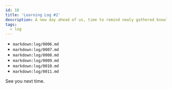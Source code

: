 ```yaml
---
id: 18
title: 'Learning Log #2'
description: A new day ahead of us, time to remind newly gathered knowledge. This is a part of my notes taken during dealing with my day-to-day tasks.
tags:
  - log
---
```


- `markdown:log/0006.md`
- `markdown:log/0007.md`
- `markdown:log/0008.md`
- `markdown:log/0009.md`
- `markdown:log/0010.md`
- `markdown:log/0011.md`

See you next time.
